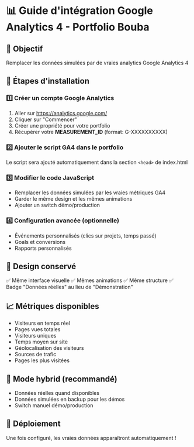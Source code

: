 # 📊 Guide d'intégration Google Analytics 4 - Portfolio Bouba

## 🎯 Objectif
Remplacer les données simulées par de vraies analytics Google Analytics 4

## 🔧 Étapes d'installation

### 1️⃣ Créer un compte Google Analytics
1. Aller sur https://analytics.google.com/
2. Cliquer sur "Commencer" 
3. Créer une propriété pour votre portfolio
4. Récupérer votre **MEASUREMENT_ID** (format: G-XXXXXXXXXX)

### 2️⃣ Ajouter le script GA4 dans le portfolio
Le script sera ajouté automatiquement dans la section `<head>` de index.html

### 3️⃣ Modifier le code JavaScript
- Remplacer les données simulées par les vraies métriques GA4
- Garder le même design et les mêmes animations
- Ajouter un switch démo/production

### 4️⃣ Configuration avancée (optionnelle)
- Événements personnalisés (clics sur projets, temps passé)
- Goals et conversions
- Rapports personnalisés

## 🎨 Design conservé
✅ Même interface visuelle
✅ Mêmes animations
✅ Même structure
✅ Badge "Données réelles" au lieu de "Démonstration"

## 📈 Métriques disponibles
- Visiteurs en temps réel
- Pages vues totales
- Visiteurs uniques
- Temps moyen sur site
- Géolocalisation des visiteurs
- Sources de trafic
- Pages les plus visitées

## 🔄 Mode hybrid (recommandé)
- Données réelles quand disponibles
- Données simulées en backup pour les démos
- Switch manuel démo/production

## 🚀 Déploiement
Une fois configuré, les vraies données apparaîtront automatiquement !
